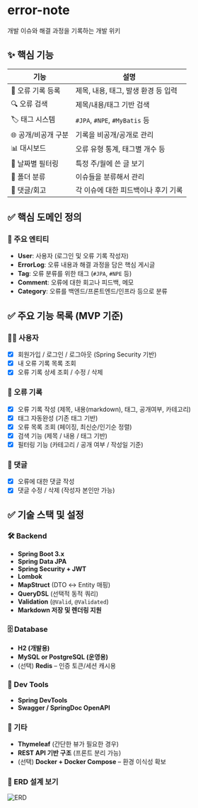# error-note
개발 이슈와 해결 과정을 기록하는 개발 위키

## ✨ 핵심 기능

| 기능 | 설명 |
|------|------|
| 📝 오류 기록 등록 | 제목, 내용, 태그, 발생 환경 등 입력 |
| 🔍 오류 검색 | 제목/내용/태그 기반 검색 |
| 🏷️ 태그 시스템 | `#JPA`, `#NPE`, `#MyBatis` 등 |
| 🌐 공개/비공개 구분 | 기록을 비공개/공개로 관리 |
| 📊 대시보드 | 오류 유형 통계, 태그별 개수 등 |
| 📅 날짜별 필터링 | 특정 주/월에 쓴 글 보기 |
| 📁 폴더 분류 | 이슈들을 분류해서 관리 |
| 🧵 댓글/회고 | 각 이슈에 대한 피드백이나 후기 기록 |


## ✅ 핵심 도메인 정의

### 📘 주요 엔티티

- **User**: 사용자 (로그인 및 오류 기록 작성자)
- **ErrorLog**: 오류 내용과 해결 과정을 담은 핵심 게시글
- **Tag**: 오류 분류를 위한 태그 (`#JPA`, `#NPE` 등)
- **Comment**: 오류에 대한 회고나 피드백, 메모
- **Category**: 오류를 백엔드/프론트엔드/인프라 등으로 분류


## ✅ 주요 기능 목록 (MVP 기준)

### 🧑‍💻 사용자

- [x] 회원가입 / 로그인 / 로그아웃 (Spring Security 기반)
- [x] 내 오류 기록 목록 조회
- [x] 오류 기록 상세 조회 / 수정 / 삭제

### 📝 오류 기록

- [x] 오류 기록 작성 (제목, 내용(markdown), 태그, 공개여부, 카테고리)
- [x] 태그 자동완성 (기존 태그 기반)
- [x] 오류 목록 조회 (페이징, 최신순/인기순 정렬)
- [x] 검색 기능 (제목 / 내용 / 태그 기반)
- [x] 필터링 기능 (카테고리 / 공개 여부 / 작성일 기준)

### 💬 댓글

- [x] 오류에 대한 댓글 작성
- [x] 댓글 수정 / 삭제 (작성자 본인만 가능)

## ✅ 기술 스택 및 설정

### 🛠️ Backend

- **Spring Boot 3.x**
- **Spring Data JPA**
- **Spring Security + JWT**
- **Lombok**
- **MapStruct** (DTO ↔ Entity 매핑)
- **QueryDSL** (선택적 동적 쿼리)
- **Validation** (`@Valid`, `@Validated`)
- **Markdown 저장 및 렌더링 지원**

### 🗄️ Database

- **H2 (개발용)**
- **MySQL or PostgreSQL (운영용)**
- (선택) **Redis** – 인증 토큰/세션 캐시용

### 🧪 Dev Tools

- **Spring DevTools**
- **Swagger / SpringDoc OpenAPI**

### 🚀 기타

- **Thymeleaf** (간단한 뷰가 필요한 경우)
- **REST API 기반 구조** (프론트 분리 가능)
- (선택) **Docker + Docker Compose** – 환경 이식성 확보


### 📌 ERD 설계 보기

![ERD](https://github.com/user-attachments/assets/cb6ffde6-878d-41fc-abff-761bf2bbfcc7)

